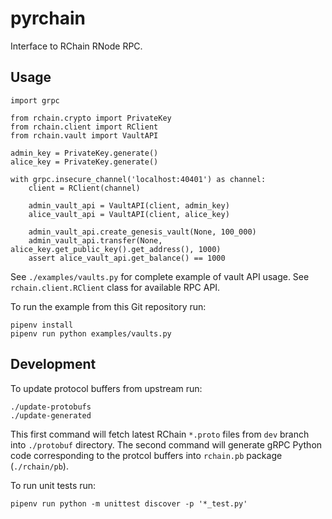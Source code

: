 # pyrchain

Interface to RChain RNode RPC.

## Usage

	import grpc

	from rchain.crypto import PrivateKey
	from rchain.client import RClient
	from rchain.vault import VaultAPI

	admin_key = PrivateKey.generate()
	alice_key = PrivateKey.generate()

	with grpc.insecure_channel('localhost:40401') as channel:
	    client = RClient(channel)

	    admin_vault_api = VaultAPI(client, admin_key)
	    alice_vault_api = VaultAPI(client, alice_key)

	    admin_vault_api.create_genesis_vault(None, 100_000)
	    admin_vault_api.transfer(None, alice_key.get_public_key().get_address(), 1000)
	    assert alice_vault_api.get_balance() == 1000

See `./examples/vaults.py` for complete example of vault API usage.
See `rchain.client.RClient` class for available RPC API.

To run the example from this Git repository run:

	pipenv install
	pipenv run python examples/vaults.py

## Development

To update protocol buffers from upstream run:

	./update-protobufs
	./update-generated

This first command will fetch latest RChain `*.proto` files from `dev`
branch into `./protobuf` directory. The second command will generate
gRPC Python code corresponding to the protcol buffers into `rchain.pb`
package (`./rchain/pb`).

To run unit tests run:

	pipenv run python -m unittest discover -p '*_test.py'
